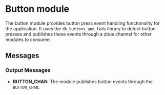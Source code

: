 # Button module

The button module provides button press event handling functionality for the application. It uses the `dk_buttons_and_leds` library to detect button presses and publishes these events through a zbus channel for other modules to consume.

## Messages

### Output Messages

- **BUTTON_CHAN**: The module publishes button events through the `BUTTON_CHAN`.
